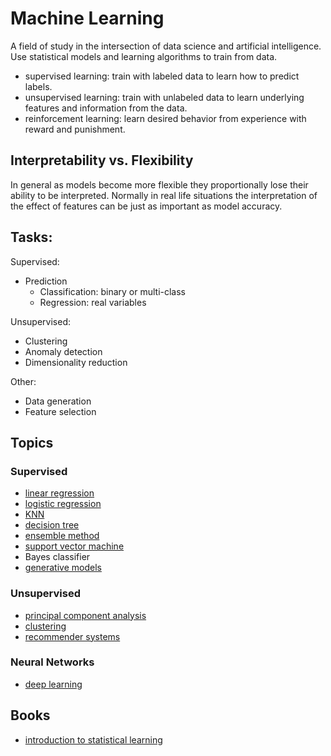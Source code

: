 # Machine Learning

A field of study in the intersection of data science and artificial
intelligence. Use statistical models and learning algorithms to train from data.

- supervised learning: train with labeled data to learn how to predict
  labels.
- unsupervised learning: train with unlabeled data to learn underlying features
  and information from the data.
- reinforcement learning: learn desired behavior from experience with reward and
  punishment.

## Interpretability vs. Flexibility

In general as models become more flexible they proportionally lose their
ability to be interpreted. Normally in real life situations the interpretation
of the effect of features can be just as important as model accuracy.

## Tasks:

Supervised:

- Prediction
  - Classification: binary or multi-class
  - Regression: real variables

Unsupervised:

- Clustering
- Anomaly detection
- Dimensionality reduction

Other:

- Data generation
- Feature selection

## Topics

### Supervised

- [linear regression](./linear-regression.md)
- [logistic regression](./logistic-regression.md)
- [KNN](./knn.md)
- [decision tree](./decision-tree.md)
- [ensemble method](./ensemble.md)
- [support vector machine](./svm.md)
- Bayes classifier
- [generative models](./generative-models.md)

### Unsupervised

- [principal component analysis](./pca.md)
- [clustering](./clustering.md)
- [recommender systems](./recommender.md)

### Neural Networks

- [deep learning](./deep-learning.md)

## Books

- [introduction to statistical learning](https://www.statlearning.com/)
